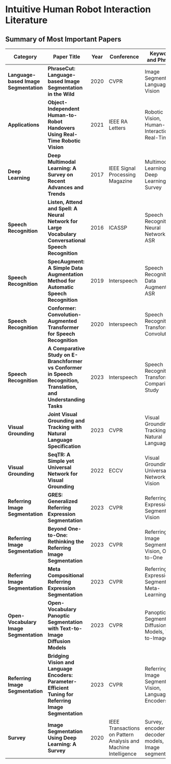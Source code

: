 # Intuitive Human Robot Interaction Literature 

## Summary of Most Important Papers

| Category | Paper Title | Year | Conference | Keywords and Phrases | Link |
|----------|-------------|------|------------|----------------------|------|
| **Language-based Image Segmentation** | **PhraseCut: Language-based Image Segmentation in the Wild** | 2020 | CVPR | Image Segmentation, Language, Vision | [Link](https://ieeexplore.ieee.org/document/9157191) |
| **Applications** | **Object-Independent Human-to-Robot Handovers Using Real-Time Robotic Vision** | 2021 | IEEE RA Letters | Robotic Vision, Human-Robot Interaction, Real-Time | [Link](https://ieeexplore.ieee.org/document/9206048) |
| **Deep Learning** | **Deep Multimodal Learning: A Survey on Recent Advances and Trends** | 2017 | IEEE Signal Processing Magazine | Multimodal Learning, Deep Learning, Survey | [Link](https://ieeexplore.ieee.org/document/8103116) |
| **Speech Recognition** | **Listen, Attend and Spell: A Neural Network for Large Vocabulary Conversational Speech Recognition** | 2016 | ICASSP | Speech Recognition, Neural Networks, ASR | [Link](https://ieeexplore.ieee.org/document/7472621) |
| **Speech Recognition** | **SpecAugment: A Simple Data Augmentation Method for Automatic Speech Recognition** | 2019 | Interspeech | Speech Recognition, Data Augmentation, ASR | [Link](http://dx.doi.org/10.21437/Interspeech.2019-2680) |
| **Speech Recognition** | **Conformer: Convolution-Augmented Transformer for Speech Recognition** | 2020 | Interspeech | Speech Recognition, Transformers, Convolution | [Link](https://www.isca-archive.org/interspeech_2020/gulati20_interspeech.pdf) |
| **Speech Recognition** | **A Comparative Study on E-Branchformer vs Conformer in Speech Recognition, Translation, and Understanding Tasks** | 2023 | Interspeech | Speech Recognition, Transformers, Comparison Study | [Link](https://arxiv.org/abs/2305.11073) |
| **Visual Grounding** | **Joint Visual Grounding and Tracking with Natural Language Specification** | 2023 | CVPR | Visual Grounding, Tracking, Natural Language | [Link](https://openaccess.thecvf.com/content/CVPR2023/papers/Zhou_Joint_Visual_Grounding_and_Tracking_With_Natural_Language_Specification_CVPR_2023_paper.pdf) |
| **Visual Grounding** | **SeqTR: A Simple yet Universal Network for Visual Grounding** | 2022 | ECCV | Visual Grounding, Universal Network, Vision | [Link](https://www.ecva.net/papers/eccv_2022/papers_ECCV/papers/136950593.pdf) |
| **Referring Image Segmentation** | **GRES: Generalized Referring Expression Segmentation** | 2023 | CVPR | Referring Expression, Segmentation, Vision | [Link](https://openaccess.thecvf.com/content/CVPR2023/papers/Liu_GRES_Generalized_Referring_Expression_Segmentation_CVPR_2023_paper.pdf) |
| **Referring Image Segmentation** | **Beyond One-to-One: Rethinking the Referring Image Segmentation** | 2023 | CVPR | Referring Image Segmentation, Vision, One-to-One | [Link](https://openaccess.thecvf.com/content/ICCV2023/papers/Hu_Beyond_One-to-One_Rethinking_the_Referring_Image_Segmentation_ICCV_2023_paper.pdf) |
| **Referring Image Segmentation** | **Meta Compositional Referring Expression Segmentation** | 2023 | CVPR | Referring Expression, Segmentation, Meta-Learning | [Link](https://openaccess.thecvf.com/content/CVPR2023/papers/Xu_Meta_Compositional_Referring_Expression_Segmentation_CVPR_2023_paper.pdf) |
| **Open-Vocabulary Image Segmentation** | **Open-Vocabulary Panoptic Segmentation with Text-to-Image Diffusion Models** | 2023 | CVPR | Panoptic Segmentation, Diffusion Models, Text-to-Image | [Link](https://openaccess.thecvf.com/content/CVPR2023/papers/Xu_Open-Vocabulary_Panoptic_Segmentation_With_Text-to-Image_Diffusion_Models_CVPR_2023_paper.pdf) |
| **Referring Image Segmentation** | **Bridging Vision and Language Encoders: Parameter-Efficient Tuning for Referring Image Segmentation** | 2023 | CVPR | Referring Image Segmentation, Vision, Language Encoders | [Link](https://openaccess.thecvf.com/content/ICCV2023/papers/Xu_Bridging_Vision_and_Language_Encoders_Parameter-Efficient_Tuning_for_Referring_Image_ICCV_2023_paper.pdf) |
| **Survey** | **Image Segmentation Using Deep Learning: A Survey** | 2020 | IEEE Transactions on Pattern Analysis and Machine Intelligence | Survey, encoder-decoder models, Image segmentation, | [Link](https://arxiv.org/pdf/2001.05566) |
